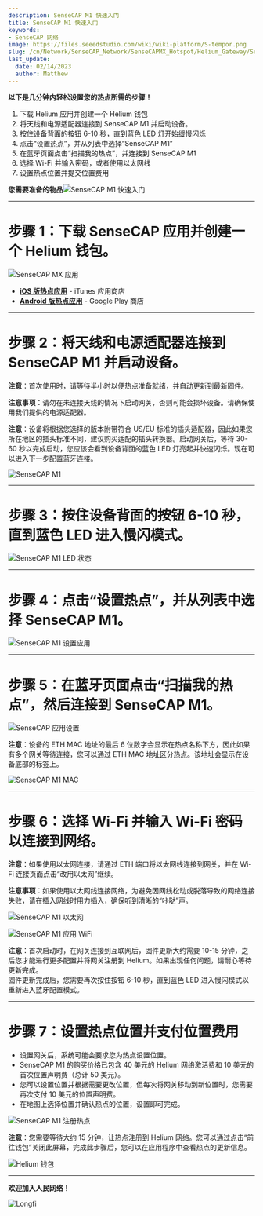 ```yaml
---
description: SenseCAP M1 快速入门
title: SenseCAP M1 快速入门
keywords:
- SenseCAP 网络
image: https://files.seeedstudio.com/wiki/wiki-platform/S-tempor.png
slug: /cn/Network/SenseCAP_Network/SenseCAPMX_Hotspot/Helium_Gateway/SenseCAP_M1/SenseCAP_M1_Quick_Start
last_update:
  date: 02/14/2023
  author: Matthew
---
```


**以下是几分钟内轻松设置您的热点所需的步骤！**

1. 下载 Helium 应用并创建一个 Helium 钱包
2. 将天线和电源适配器连接到 SenseCAP M1 并启动设备。
3. 按住设备背面的按钮 6-10 秒，直到蓝色 LED 灯开始缓慢闪烁
4. 点击“设置热点”，并从列表中选择“SenseCAP M1”
5. 在蓝牙页面点击“扫描我的热点”，并连接到 SenseCAP M1
6. 选择 Wi-Fi 并输入密码，或者使用以太网线
7. 设置热点位置并提交位置费用

**您需要准备的物品**![SenseCAP M1 快速入门](https://www.sensecapmx.com/wp-content/uploads/2022/06/what-youll-need.webp)

* * *

**步骤 1：下载 SenseCAP 应用并创建一个 Helium 钱包。**
================================================================

![SenseCAP MX 应用](https://www.sensecapmx.com/wp-content/uploads/2022/06/sensecapmx-app.png)

*   [**iOS 版热点应用**](https://apps.apple.com/us/app/sensecap-hotspot/id1600051150) - iTunes 应用商店
*   [**Android 版热点应用**](https://play.google.com/store/apps/details?id=com.sensecapmx.hotspot) - Google Play 商店

* * *

**步骤 2：将天线和电源适配器连接到 SenseCAP M1 并启动设备。**
==========================================================================================

**注意**：首次使用时，请等待半小时以便热点准备就绪，并自动更新到最新固件。

**注意事项**：请勿在未连接天线的情况下启动网关，否则可能会损坏设备。请确保使用我们提供的电源适配器。

**注意**：设备将根据您选择的版本附带符合 US/EU 标准的插头适配器，因此如果您所在地区的插头标准不同，建议购买适配的插头转换器。启动网关后，等待 30-60 秒以完成启动，您应该会看到设备背面的蓝色 LED 灯亮起并快速闪烁。现在可以进入下一步配置蓝牙连接。

![SenseCAP M1](https://www.sensecapmx.com/wp-content/uploads/2022/06/hotspot-1.webp)

* * *

**步骤 3：按住设备背面的按钮 6-10 秒，直到蓝色 LED 进入慢闪模式。**
======================================================================================================

![SenseCAP M1 LED 状态](https://www.sensecapmx.com/wp-content/uploads/2022/06/LED-status-1.webp)

* * *

**步骤 4：点击“设置热点”，并从列表中选择 SenseCAP M1。**
========================================================================

![SenseCAP M1 设置应用](https://www.sensecapmx.com/wp-content/uploads/2022/06/helium-app-sensecap-m1.png)

* * *

**步骤 5：在蓝牙页面点击“扫描我的热点”，然后连接到 SenseCAP M1。**
================================================================================================

![SenseCAP 应用设置](https://www.sensecapmx.com/wp-content/uploads/2022/06/app-steps.png)

**注意**：设备的 ETH MAC 地址的最后 6 位数字会显示在热点名称下方，因此如果有多个网关等待连接，您可以通过 ETH MAC 地址区分热点。该地址会显示在设备底部的标签上。

![SenseCAP M1 MAC](https://www.sensecapmx.com/wp-content/uploads/2022/06/sensecap-m1-mac-labels.webp)

* * *

**步骤 6：选择 Wi-Fi 并输入 Wi-Fi 密码以连接到网络。**
==================================================================================

**注意**：如果使用以太网连接，请通过 ETH 端口将以太网线连接到网关，并在 Wi-Fi 连接页面点击“改用以太网”继续。

**注意事项**：如果使用以太网线连接网络，为避免因网线松动或脱落导致的网络连接失败，请在插入网线时用力插入，确保听到清晰的“咔哒”声。

![SenseCAP M1 以太网](https://www.sensecapmx.com/wp-content/uploads/2022/06/sensecap-m1-ethernet.webp)

![SenseCAP M1 应用 WiFi](https://www.sensecapmx.com/wp-content/uploads/2022/06/helium-app-wifi-eth.png)

**注意**：首次启动时，在网关连接到互联网后，固件更新大约需要 10-15 分钟，之后您才能进行更多配置并将网关注册到 Helium。如果出现任何问题，请耐心等待更新完成。  
固件更新完成后，您需要再次按住按钮 6-10 秒，直到蓝色 LED 进入慢闪模式以重新进入蓝牙配置模式。

* * *

**步骤 7：设置热点位置并支付位置费用**
=====================================================

*   设置网关后，系统可能会要求您为热点设置位置。
*   SenseCAP M1 的购买价格已包含 40 美元的 Helium 网络激活费和 10 美元的首次位置声明费（总计 50 美元）。
*   您可以设置位置并根据需要更改位置，但每次将网关移动到新位置时，您需要再次支付 10 美元的位置声明费。
*   在地图上选择位置并确认热点的位置，设置即可完成。

![SenseCAP M1 注册热点](https://www.sensecapmx.com/wp-content/uploads/2022/06/register-hotspot.png)

**注意**：您需要等待大约 15 分钟，让热点注册到 Helium 网络。您可以通过点击“前往钱包”关闭此屏幕，完成此步骤后，您可以在应用程序中查看热点的更新信息。

![Helium 钱包](https://www.sensecapmx.com/wp-content/uploads/2022/06/helium-wallet.png)

* * *

**欢迎加入人民网络！**

![Longfi](https://www.sensecapmx.com/wp-content/uploads/2022/06/longfi.webp)